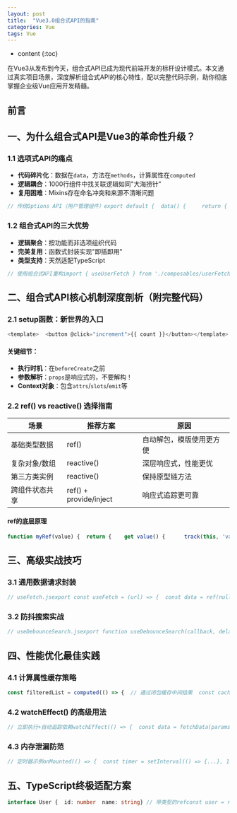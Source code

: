 ```yaml
---
layout: post
title:  "Vue3.0组合式API的指南"
categories: Vue
tags: Vue
---
```


* content
{:toc}

在Vue3从发布到今天，组合式API已成为现代前端开发的标杆设计模式。本文通过真实项目场景，深度解析组合式API的核心特性，配以完整代码示例，助你彻底掌握企业级Vue应用开发精髓。





前言
--

一、为什么组合式API是Vue3的革命性升级？
-----------------------

### 1.1 选项式API的痛点

*   **代码碎片化**：数据在`data`，方法在`methods`，计算属性在`computed`
*   **逻辑耦合**：1000行组件中找关联逻辑如同"大海捞针"
*   **复用困难**：Mixins存在命名冲突和来源不清晰问题

```javascript
// 传统Options API（用户管理组件）export default {  data() {     return {       users: [],      filters: {},      pagination: {}    }  },  methods: {    fetchUsers() {/* 30行代码 */},    deleteUser() {/* 20行代码 */},    exportReport() {/* 15行代码 */}  },  computed: {    filteredUsers() {/* 依赖users和filters */}  },  watch: {    filters: {/* 复杂监听逻辑 */}  }}
```

### 1.2 组合式API的三大优势

*   **逻辑聚合**：按功能而非选项组织代码
*   **完美复用**：函数式封装实现"即插即用"
*   **类型支持**：天然适配TypeScript

```javascript
// 使用组合式API重构import { useUserFetch } from './composables/userFetch'import { useTableFilter } from './composables/tableFilter' export default {  setup() {    const { users, fetchUsers } = useUserFetch()    const { filteredData, filters } = useTableFilter(users)        return { users, filteredData, filters, fetchUsers }  }}
```


二、组合式API核心机制深度剖析（附完整代码）
-----------------------

### 2.1 setup函数：新世界的入口

```javascript
<template>  <button @click="increment">{{ count }}</button></template> <script setup>// 编译器宏语法糖（无需显式返回）import { ref } from 'vue' const count = ref(0)const increment = () => count.value++</script>
```

#### 关键细节：

*   **执行时机**：在`beforeCreate`之前
*   **参数解析**：`props`是响应式的，不要解构！
*   **Context对象**：包含`attrs`/`slots`/`emit`等

### 2.2 ref() vs reactive() 选择指南

| 场景 | 推荐方案 | 原因 |
| --- | --- | --- |
| 基础类型数据 | ref() | 自动解包，模版使用更方便 |
| 复杂对象/数组 | reactive() | 深层响应式，性能更优 |
| 第三方类实例 | reactive() | 保持原型链方法 |
| 跨组件状态共享 | ref() + provide/inject | 响应式追踪更可靠 |

#### ref的底层原理

```javascript
function myRef(value) {  return {    get value() {      track(this, 'value') // 依赖收集      return value    },    set value(newVal) {      value = newVal      trigger(this, 'value') // 触发更新    }  }}
```

三、高级实战技巧
--------

### 3.1 通用数据请求封装

```javascript
// useFetch.jsexport const useFetch = (url) => {  const data = ref(null)  const error = ref(null)  const loading = ref(false)   const fetchData = async () => {    try {      loading.value = true      const response = await axios.get(url)      data.value = response.data    } catch (err) {      error.value = err    } finally {      loading.value = false    }  }   onMounted(fetchData)   return { data, error, loading, retry: fetchData }} // 组件中使用const { data: posts } = useFetch('/api/posts')
```

### 3.2 防抖搜索实战

```javascript
// useDebounceSearch.jsexport function useDebounceSearch(callback, delay = 500) {  const searchQuery = ref('')  let timeoutId = null   watch(searchQuery, (newVal) => {    clearTimeout(timeoutId)    timeoutId = setTimeout(() => callback(newVal), delay)  })   return { searchQuery }}
```

四、性能优化最佳实践
----------

### 4.1 计算属性缓存策略

```javascript
const filteredList = computed(() => {  // 通过闭包缓存中间结果  const cache = {}  return (filterKey) => {    if(cache[filterKey]) return cache[filterKey]    return cache[filterKey] = heavyCompute()  }})
```

### 4.2 watchEffect() 的高级用法

```javascript
// 立即执行+自动追踪依赖watchEffect(() => {  const data = fetchData(params.value)  console.log('依赖自动追踪:', data)}, {  flush: 'post', // DOM更新后执行  onTrack(e) { /* 调试追踪 */ }}) 
```

### 4.3 内存泄漏防范

```javascript
// 定时器示例onMounted(() => {  const timer = setInterval(() => {...}, 1000)  onUnmounted(() => clearInterval(timer))})
```

五、TypeScript终极适配方案
------------------

```typescript
interface User {  id: number  name: string} // 带类型的refconst user = ref<User>({ id: 1, name: 'John' }) // 组合函数类型定义export function useCounter(): {  count: Ref<number>  increment: () => void} {  // 实现...}
```




